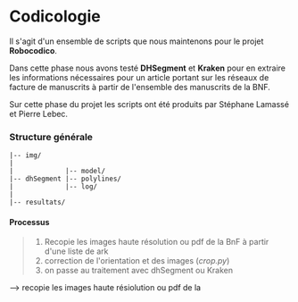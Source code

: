 # Codicologie


Il s'agit d'un ensemble de scripts que nous maintenons pour le projet **Robocodico**. 

Dans cette phase nous avons testé **DHSegment** et **Kraken** pour en extraire les informations nécessaires pour un article portant sur les réseaux de facture de manuscrits à partir de l'ensemble des manuscrits de la BNF. 

Sur cette phase du projet les scripts ont été produits par Stéphane Lamassé et Pierre Lebec.



### Structure générale 
```mermaid
|-- img/ 
|
|             |-- model/
|-- dhSegment |-- polylines/
|             |-- log/ 
|
|-- resultats/
```


#### Processus

> 1. Recopie les images haute résolution ou pdf de la BnF à partir d'une liste de ark
> 2. correction de l'orientation et des images (*crop.py*)
> 3. on passe au traitement avec dhSegment ou Kraken 



--> recopie les images haute résiolution  ou pdf de la
